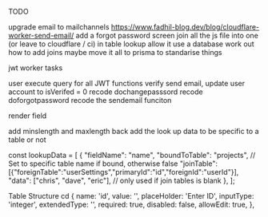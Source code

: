 TODO

upgrade email to mailchannels https://www.fadhil-blog.dev/blog/cloudflare-worker-send-email/
add a forgot password screen
join all the js file into one (or leave to cloudflare / ci)
in table lookup allow it use a database
work out how to add joins maybe move it all to prisma to standarise things

jwt worker tasks

user execute query for all JWT functions
verify send email, update user account to isVerifed = 0
recode dochangepasssord
recode doforgotpassword
recode the sendemail funciton

render field

add minslength and maxlength back
add the look up data to be specific to a table or not

const lookupData = [
{
"fieldName": "name",
"boundToTable": "projects", // Set to specific table name if bound, otherwise false
"joinTable": [{"foreignTable":"userSettings","primaryId":"id","foreignId":"userId"}],
"data": ["chris", "dave", "eric"], // only used if join tables is blank
},
];

Table Structure
cd
{
name: 'id',
value: '',
placeHolder: 'Enter ID',
inputType: 'integer',
extendedType: '',
required: true,
disabled: false,
allowEdit: true,
},
